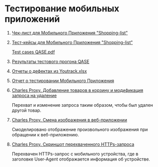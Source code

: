 # Тестирование мобильных приложений

1. [Чек-лист для Мобильного Приложения "Shopping-list"](https://docs.google.com/spreadsheets/d/11rRuxv_YwgtPnhahAurOpX-gDa2PxQ-LCXCGrz1JdT4/edit?gid=1695833149#gid=1695833149)
   
2. [Тест-кейсы для Мобильного Приложения "Shopping-list"](https://app.qase.io/project/G9?author=304&suite=327&tab=&previewMode=side) 

    [Test cases QASE.pdf](https://github.com/user-attachments/files/18681162/Test.cases.QASE.pdf)

4. [Результаты тестового прогона QASE](https://github.com/LSalakhova/mobile/blob/main/%D0%A0%D0%B5%D0%B7%D1%83%D0%BB%D1%8C%D1%82%D0%B0%D1%82%D1%8B%20%D1%82%D0%B5%D1%81%D1%82%D0%BE%D0%B2%D0%BE%D0%B3%D0%BE%20%D0%BF%D1%80%D0%BE%D0%B3%D0%BE%D0%BD%D0%B0%20QASE.pdf)
5. [Отчеты о дефектах из Youtrack.xlsx](https://github.com/user-attachments/files/18681175/Youtrack.xlsx)
6. [Отчет о тестировании Мобильного Приложения](https://github.com/LSalakhova/mobile/blob/main/Test%20Summary%20Report%20Liaisan%20Salakhova.pdf)
7. [Charles Proxy. Добавление товаров в корзину и модификация запроса на удаление](https://drive.google.com/file/d/1f-jp18VVcvaMS8CSoYrcmVQwrCxUGTsP/view?usp=sharing)

    Перехват и изменение запроса таким образом, чтобы был удален другой товар.
8. [Charles Proxy. Смена изображения в веб-приложении](https://drive.google.com/file/d/1_Hca7NbL4vg9M-4TLL8zpF1EtqR10U3g/view?usp=sharing)

   Cмоделировано отображение произвольного изображения при обращении к веб-приложению.
9. [Charles Proxy. Скриншот перехваченного HTTPs-запроса](https://drive.google.com/file/d/158u57e1_k9j088wVyMkRzJM15xURz7PE/view?usp=sharing)

   Перехвачен HTTPs-запрос с мобильного устройства, где в заголовке User-Agent отображается информация об устройстве.





